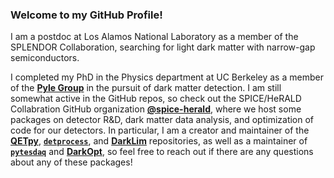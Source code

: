 ### Welcome to my GitHub Profile!

I am a postdoc at Los Alamos National Laboratory as a member of the SPLENDOR Collaboration, searching for light dark matter with narrow-gap semiconductors.

I completed my PhD in the Physics department at UC Berkeley as a member of the **[Pyle Group](https://sites.google.com/berkeley.edu/pylegroup)** in the pursuit of dark matter detection. I am still somewhat active in the GitHub repos, so check out the SPICE/HeRALD Collabration GitHub organization **[@spice-herald](https://github.com/spice-herald)**, where we host some packages on detector R&D, dark matter data analysis, and optimization of code for our detectors. In particular, I am a creator and maintainer of the **[QETpy](https://github.com/spice-herald/QETpy)**, [**`detprocess`**](https://github.com/spice-herald/detprocess), and  [**DarkLim**](https://github.com/spice-herald/DarkLim) repositories, as well as a maintainer of [**`pytesdaq`**](https://github.com/spice-herald/pytesdaq) and [**DarkOpt**](https://github.com/spice-herald/DarkOpt), so feel free to reach out if there are any questions about any of these packages!

